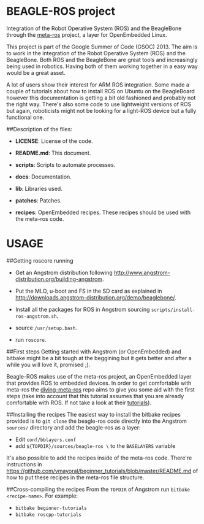 BEAGLE-ROS project
==================

Integration of the Robot Operative System (ROS) and the BeagleBone through the [meta-ros](https://github.com/bmwcarit/meta-ros) project, a layer for OpenEmbedded Linux.

This project is part of the Google Summer of Code (GSOC) 2013.
The aim is to work in the integration of the Robot Operative System (ROS) and the BeagleBone. Both ROS and the BeagleBone are great tools and increasingly being used in robotics. Having both of them working together in a easy way would be a great asset. 

A lot of users show their interest for ARM ROS integration. Some made a couple of tutorials about how to install ROS on Ubuntu on the BeagleBoard however this documentation is getting a bit old fashioned and probably not the right way. There's also some code to use lightweight versions of ROS but again, roboticists might not be looking for a light-ROS device but a fully functional one.


##Description of the files:

* **LICENSE**: License of the code.

* **README.md**: This document.

* **scripts**: Scripts to automate processes.

* **docs**: Documentation.

* **lib**: Libraries used.

* **patches**: Patches. 

* **recipes**: OpenEmbedded recipes. These recipes should be used with the meta-ros code.



USAGE
=====
##Getting roscore running

* Get an Angstrom distribution following http://www.angstrom-distribution.org/building-angstrom.

* Put the MLO, u-boot and FS in the SD card as explained in http://downloads.angstrom-distribution.org/demo/beaglebone/.

* Install all the packages for ROS in Angstrom sourcing `scripts/install-ros-angstrom.sh`.

* source `/usr/setup.bash`.

* run `roscore`.
    
##First steps
Getting started with Angstrom (or OpenEmbedded) and bitbake might be a bit tough at the beggining but it gets better and after a while you will love it, promised ;).

Beagle-ROS makes use of the meta-ros project, an OpenEmbedded layer that provides ROS to embedded devices. In order to get comfortable with meta-ros the [diving-meta-ros](https://github.com/vmayoral/diving-meta-ros) repo aims to give you some aid with the first steps (take into account that this tutorial assumes that you are already comfortable with ROS. If not take a look at their [tutorials](http://www.ros.org/wiki/ROS/Tutorials)).
    
##Installing the recipes
The easiest way to install the bitbake recipes provided is to `git clone` the beagle-ros code directly into the Angstrom `sources/` directory and add the beagle-ros as a layer:
* Edit `conf/bblayers.conf`
* add `${TOPDIR}/sources/beagle-ros \` to the `BASELAYERS` variable

It's also possible to add the recipes inside of the meta-ros code. There're instructions in https://github.com/vmayoral/beginner_tutorials/blob/master/README.md of how to put these recipes in the meta-ros file structure.

##Cross-compiling the recipes
From the `TOPDIR` of Angstrom run `bitbake <recipe-name>`. For example:
* `bitbake beginner-tutorials`
* `bitbake roscpp-tutorials`


